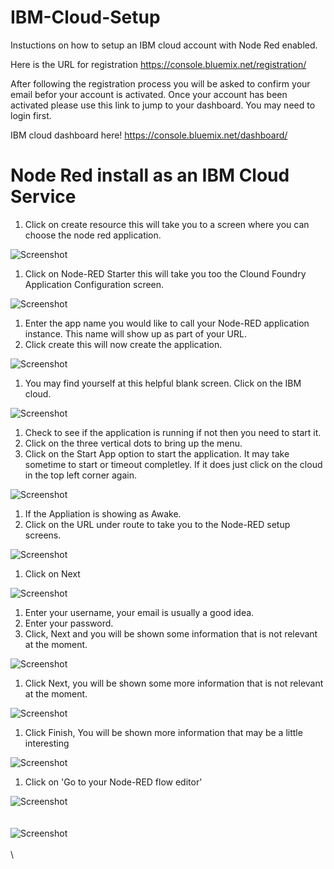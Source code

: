 # IBM-Cloud-Setup
Instuctions on how to setup an IBM cloud account with Node Red enabled.

Here is the URL for registration https://console.bluemix.net/registration/

After following the registration process you will be asked to confirm your email befor your account is activated. Once your account has been activated please use this link to jump to your dashboard. You may need to login first.

IBM cloud dashboard here! https://console.bluemix.net/dashboard/

# Node Red install as an IBM Cloud Service

1. Click on create resource this will take you to a screen where you can choose the node red application.


![Screenshot](screenshots/IBM001.png)

1. Click on Node-RED Starter this will take you too the Clound Foundry Application Configuration screen.


![Screenshot](screenshots/IBM002.png)

1. Enter the app name you would like to call your Node-RED application instance. This name will show up as part of your URL.
2. Click create this will now create the application.


![Screenshot](screenshots/IBM003.png)

1. You may find yourself at this helpful blank screen. Click on the IBM cloud.


![Screenshot](screenshots/ibm004.png)

1. Check to see if the application is running if not then you need to start it.
2. Click on the three vertical dots to bring up the menu.
3. Click on the Start App option to start the application. It may take sometime to start or timeout completley. If it does just click on the cloud in the top left corner again. 

![Screenshot](screenshots/ibm005.png)

1. If the Appliation is showing as Awake.
2. Click on the URL under route to take you to the Node-RED setup screens.


![Screenshot](screenshots/ibm006.png)

1. Click on Next

![Screenshot](screenshots/ibm007.png)

1. Enter your username, your email is usually a good idea.
2. Enter your password.
3. Click, Next and you will be shown some information that is not relevant at the moment.

![Screenshot](screenshots/ibm008.png)

1. Click Next, you will be shown some more information that is not relevant at the moment.

![Screenshot](screenshots/ibm009.png)

1. Click Finish, You will be shown more information that may be a little interesting 

![Screenshot](screenshots/ibm010.png)

1. Click on 'Go to your Node-RED flow editor'

![Screenshot](screenshots/ibm011.png)
\
\
\
![Screenshot](screenshots/ibm012.png)
\
\
\
